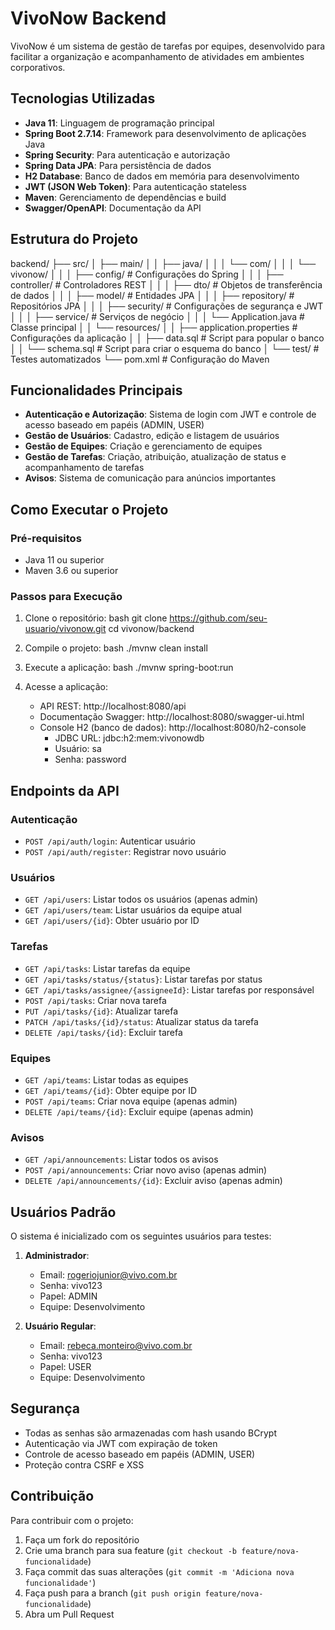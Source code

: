 # VivoNow Backend

VivoNow é um sistema de gestão de tarefas por equipes, desenvolvido para facilitar a organização e acompanhamento de atividades em ambientes corporativos.

## Tecnologias Utilizadas

- **Java 11**: Linguagem de programação principal
- **Spring Boot 2.7.14**: Framework para desenvolvimento de aplicações Java
- **Spring Security**: Para autenticação e autorização
- **Spring Data JPA**: Para persistência de dados
- **H2 Database**: Banco de dados em memória para desenvolvimento
- **JWT (JSON Web Token)**: Para autenticação stateless
- **Maven**: Gerenciamento de dependências e build
- **Swagger/OpenAPI**: Documentação da API

## Estrutura do Projeto


backend/
├── src/
│   ├── main/
│   │   ├── java/
│   │   │   └── com/
│   │   │       └── vivonow/
│   │   │           ├── config/         # Configurações do Spring
│   │   │           ├── controller/     # Controladores REST
│   │   │           ├── dto/            # Objetos de transferência de dados
│   │   │           ├── model/          # Entidades JPA
│   │   │           ├── repository/     # Repositórios JPA
│   │   │           ├── security/       # Configurações de segurança e JWT
│   │   │           ├── service/        # Serviços de negócio
│   │   │           └── Application.java # Classe principal
│   │   └── resources/
│   │       ├── application.properties  # Configurações da aplicação
│   │       ├── data.sql                # Script para popular o banco
│   │       └── schema.sql              # Script para criar o esquema do banco
│   └── test/                           # Testes automatizados
└── pom.xml                             # Configuração do Maven


## Funcionalidades Principais

- **Autenticação e Autorização**: Sistema de login com JWT e controle de acesso baseado em papéis (ADMIN, USER)
- **Gestão de Usuários**: Cadastro, edição e listagem de usuários
- **Gestão de Equipes**: Criação e gerenciamento de equipes
- **Gestão de Tarefas**: Criação, atribuição, atualização de status e acompanhamento de tarefas
- **Avisos**: Sistema de comunicação para anúncios importantes

## Como Executar o Projeto

### Pré-requisitos

- Java 11 ou superior
- Maven 3.6 ou superior

### Passos para Execução

1. Clone o repositório:
   bash
   git clone https://github.com/seu-usuario/vivonow.git
   cd vivonow/backend
   

2. Compile o projeto:
   bash
   ./mvnw clean install
   

3. Execute a aplicação:
   bash
   ./mvnw spring-boot:run
   

4. Acesse a aplicação:
   - API REST: http://localhost:8080/api
   - Documentação Swagger: http://localhost:8080/swagger-ui.html
   - Console H2 (banco de dados): http://localhost:8080/h2-console
     - JDBC URL: jdbc:h2:mem:vivonowdb
     - Usuário: sa
     - Senha: password

## Endpoints da API

### Autenticação

- `POST /api/auth/login`: Autenticar usuário
- `POST /api/auth/register`: Registrar novo usuário

### Usuários

- `GET /api/users`: Listar todos os usuários (apenas admin)
- `GET /api/users/team`: Listar usuários da equipe atual
- `GET /api/users/{id}`: Obter usuário por ID

### Tarefas

- `GET /api/tasks`: Listar tarefas da equipe
- `GET /api/tasks/status/{status}`: Listar tarefas por status
- `GET /api/tasks/assignee/{assigneeId}`: Listar tarefas por responsável
- `POST /api/tasks`: Criar nova tarefa
- `PUT /api/tasks/{id}`: Atualizar tarefa
- `PATCH /api/tasks/{id}/status`: Atualizar status da tarefa
- `DELETE /api/tasks/{id}`: Excluir tarefa

### Equipes

- `GET /api/teams`: Listar todas as equipes
- `GET /api/teams/{id}`: Obter equipe por ID
- `POST /api/teams`: Criar nova equipe (apenas admin)
- `DELETE /api/teams/{id}`: Excluir equipe (apenas admin)

### Avisos

- `GET /api/announcements`: Listar todos os avisos
- `POST /api/announcements`: Criar novo aviso (apenas admin)
- `DELETE /api/announcements/{id}`: Excluir aviso (apenas admin)

## Usuários Padrão

O sistema é inicializado com os seguintes usuários para testes:

1. **Administrador**:
   - Email: rogeriojunior@vivo.com.br
   - Senha: vivo123
   - Papel: ADMIN
   - Equipe: Desenvolvimento

2. **Usuário Regular**:
   - Email: rebeca.monteiro@vivo.com.br
   - Senha: vivo123
   - Papel: USER
   - Equipe: Desenvolvimento

## Segurança

- Todas as senhas são armazenadas com hash usando BCrypt
- Autenticação via JWT com expiração de token
- Controle de acesso baseado em papéis (ADMIN, USER)
- Proteção contra CSRF e XSS

## Contribuição

Para contribuir com o projeto:

1. Faça um fork do repositório
2. Crie uma branch para sua feature (`git checkout -b feature/nova-funcionalidade`)
3. Faça commit das suas alterações (`git commit -m 'Adiciona nova funcionalidade'`)
4. Faça push para a branch (`git push origin feature/nova-funcionalidade`)
5. Abra um Pull Request


